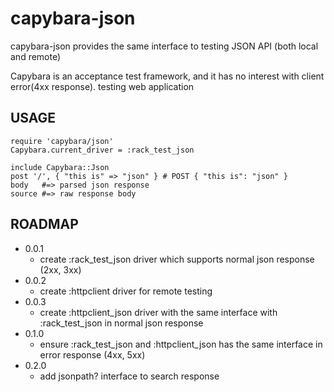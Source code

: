 # capybara-json

capybara-json provides the same interface to testing JSON API (both local and remote) 

Capybara is an acceptance test framework, and it has no interest with client error(4xx response).
testing web application 

## USAGE
    require 'capybara/json'
    Capybara.current_driver = :rack_test_json

    include Capybara::Json
    post '/', { "this is" => "json" } # POST { "this is": "json" } 
    body   #=> parsed json response
    source #=> raw response body

## ROADMAP

* 0.0.1
    * create :rack_test_json driver which supports normal json response (2xx, 3xx)
* 0.0.2
    * create :httpclient driver for remote testing
* 0.0.3
    * create :httpclient_json driver with the same interface with :rack_test_json in normal json response
* 0.1.0
    * ensure :rack_test_json and :httpclient_json has the same interface in error response (4xx, 5xx)
* 0.2.0
    * add jsonpath? interface to search response